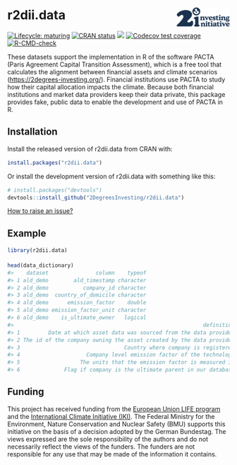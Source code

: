 
<!-- README.md is generated from README.Rmd. Please edit that file -->

# r2dii.data <img src="man/figures/logo.svg" align="right" width="120" />

<!-- badges: start -->

[![Lifecycle:
maturing](https://img.shields.io/badge/lifecycle-maturing-blue.svg)](https://lifecycle.r-lib.org/articles/stages.html)
[![CRAN
status](https://www.r-pkg.org/badges/version/r2dii.data)](https://CRAN.R-project.org/package=r2dii.data)
[![](https://cranlogs.r-pkg.org/badges/grand-total/r2dii.data)](https://CRAN.R-project.org/package=r2dii.data)
[![Codecov test
coverage](https://codecov.io/gh/2DegreesInvesting/r2dii.data/branch/main/graph/badge.svg)](https://codecov.io/gh/2DegreesInvesting/r2dii.data?branch=main)
[![R-CMD-check](https://github.com/2DegreesInvesting/r2dii.data/actions/workflows/R-CMD-check.yaml/badge.svg)](https://github.com/2DegreesInvesting/r2dii.data/actions/workflows/R-CMD-check.yaml)
<!-- badges: end -->

These datasets support the implementation in R of the software PACTA
(Paris Agreement Capital Transition Assessment), which is a free tool
that calculates the alignment between financial assets and climate
scenarios (<https://2degrees-investing.org/>). Financial institutions
use PACTA to study how their capital allocation impacts the climate.
Because both financial institutions and market data providers keep their
data private, this package provides fake, public data to enable the
development and use of PACTA in R.

## Installation

Install the released version of r2dii.data from CRAN with:

``` r
install.packages("r2dii.data")
```

Or install the development version of r2dii.data with something like
this:

``` r
# install.packages("devtools")
devtools::install_github("2DegreesInvesting/r2dii.data")
```

[How to raise an
issue?](https://2degreesinvesting.github.io/posts/2020-06-26-instructions-to-raise-an-issue/)

## Example

``` r
library(r2dii.data)

head(data_dictionary)
#>    dataset               column    typeof
#> 1 ald_demo        ald_timestamp character
#> 2 ald_demo           company_id character
#> 3 ald_demo  country_of_domicile character
#> 4 ald_demo      emission_factor    double
#> 5 ald_demo emission_factor_unit character
#> 6 ald_demo    is_ultimate_owner   logical
#>                                                            definition
#> 1         Date at which asset data was sourced from the data provider
#> 2 The id of the company owning the asset created by the data provider
#> 3                                 Country where company is registered
#> 4                     Company level emission factor of the technology
#> 5                   The units that the emission factor is measured in
#> 6              Flag if company is the ultimate parent in our database
```

## Funding

This project has received funding from the [European Union LIFE
program](https://wayback.archive-it.org/12090/20210412123959/https://ec.europa.eu/easme/en/)
and the [International Climate Initiative
(IKI)](https://www.international-climate-initiative.com/en/details/project/measuring-paris-agreement-alignment-and-financial-risk-in-financial-markets-18_I_351-2982).
The Federal Ministry for the Environment, Nature Conservation and
Nuclear Safety (BMU) supports this initiative on the basis of a decision
adopted by the German Bundestag. The views expressed are the sole
responsibility of the authors and do not necessarily reflect the views
of the funders. The funders are not responsible for any use that may be
made of the information it contains.
